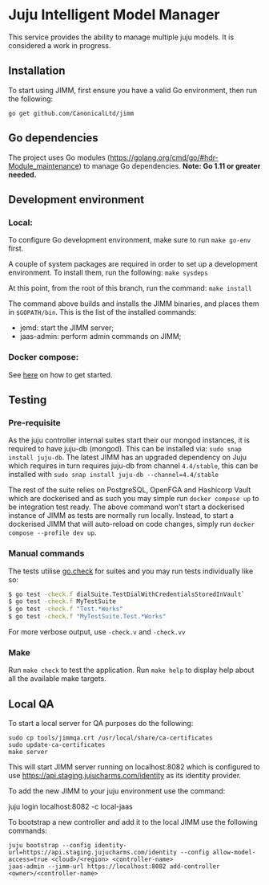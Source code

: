 # Juju Intelligent Model Manager

This service provides the ability to manage multiple juju models. It is
considered a work in progress.

## Installation

To start using JIMM, first ensure you have a valid Go environment,
then run the following:

    go get github.com/CanonicalLtd/jimm

## Go dependencies

The project uses Go modules (https://golang.org/cmd/go/#hdr-Module_maintenance) to manage Go
dependencies. **Note: Go 1.11 or greater needed.**

## Development environment

### Local:

To configure Go development environment, make sure to run `make go-env` first.

A couple of system packages are required in order to set up a development
environment. To install them, run the following:
`make sysdeps`

At this point, from the root of this branch, run the command:
`make install`

The command above builds and installs the JIMM binaries, and places
them in `$GOPATH/bin`. This is the list of the installed commands:

- jemd: start the JIMM server;
- jaas-admin: perform admin commands on JIMM;

### Docker compose:
See [here](./local/README.md) on how to get started.

## Testing

### Pre-requisite
As the juju controller internal suites start their our mongod instances, it is required to have juju-db (mongod).
This can be installed via: `sudo snap install juju-db`.
The latest JIMM has an upgraded dependency on Juju which requires in turn requires juju-db from channel `4.4/stable`,
 this can be installed with `sudo snap install juju-db --channel=4.4/stable`

The rest of the suite relies on PostgreSQL, OpenFGA and Hashicorp Vault which are dockerised
and as such you may simple run `docker compose up` to be integration test ready.
The above command won't start a dockerised instance of JIMM as tests are normally run locally. Instead, to start a 
dockerised JIMM that will auto-reload on code changes, simply run `docker compose --profile dev up`.

### Manual commands
The tests utilise [go.check](http://labix.org/gocheck) for suites and you may run tests individually like so: 
```bash
$ go test -check.f dialSuite.TestDialWithCredentialsStoredInVault`
$ go test -check.f MyTestSuite
$ go test -check.f "Test.*Works"
$ go test -check.f "MyTestSuite.Test.*Works"
```

For more verbose output, use `-check.v` and `-check.vv`


### Make
Run `make check` to test the application.
Run `make help` to display help about all the available make targets.

## Local QA

To start a local server for QA purposes do the following:

    sudo cp tools/jimmqa.crt /usr/local/share/ca-certificates
    sudo update-ca-certificates
    make server

This will start JIMM server running on localhost:8082 which is configured
to use https://api.staging.jujucharms.com/identity as its identity
provider.

To add the new JIMM to your juju environment use the command:

   juju login localhost:8082 -c local-jaas

To bootstrap a new controller and add it to the local JIMM use the
following commands:

    juju bootstrap --config identity-url=https://api.staging.jujucharms.com/identity --config allow-model-access=true <cloud>/<region> <controller-name>
    jaas-admin --jimm-url https://localhost:8082 add-controller <owner>/<controller-name>
